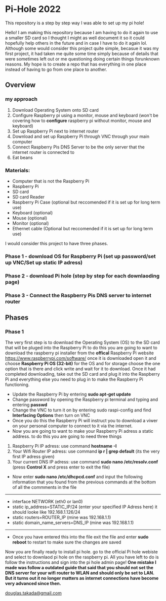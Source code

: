 # Pi-Hole 2022
This repository is a step by step way I was able to set up my pi hole!

Hello! I am making this repository because I am having to do it again to use a smaller SD card so I thought I might as well document it so it could hopefully help others in the future and in case I have to do it again lol. Although some would consider this project quite simple, becasue it was my first project, it had taken me quite some time simply because of details that were sometimes left out or me questioning doing certain things forunknown reasons. My hope is to create a repo that has everything in one place instead of having to go from one place to another.

## Overview

### my approach
1. Download Operating System onto SD card
2. Configure Raspberry pi using a monitor, mouse and keyboard (won't be covering how to **configure** raspberry pi without monitor, mouse and keyboard)
3. Set up Raspberry Pi next to internet router
4. Download and set up Raspberry Pi through VNC through your main computer
5. Connect Raspberry Pis DNS Server to be the only server that the internet router is connected to
6. Eat beans


### Materials:
 - Computer that is not the Raspberry Pi
 - Raspberry Pi 
  - SD card
  - SD card Reader
  - Raspberry Pi Case (optional but reccomended if it is set up for long term use)
  - Keyboard (optional)
  - Mouse (optional)
  - Monitor (optional)
 - Ethernet cable (Optional but reccomended if it is set up for long term use)


I would consider this project to have three phases.
### Phase 1 - download OS for Raspberry Pi (set up password/set up VNC/Set up static IP adress)
### Phase 2 - download Pi hole (step by step for each downlaoding page)
### Phase 3 - Connect the Raspberry Pis DNS server to internet router

## Phases

### Phase 1
The very first step is to download the Operating System (OS) to the SD card that will be pluged into the Raspberry Pi to do this you are going to want to download the raspberry pi installer from the **offical** Raspberry Pi website https://www.raspberrypi.com/software/
once it is downloaded open it and choose **Raspberry Pi OS (32-bit)** for the OS and for storage choose the one option that is there and click write and wait for it to download. Once it had completed downloading, take out the SD card and plug it into the Raspberry Pi and everything else you need to plug in to make the Raspberry Pi functioning.
 - Update the Raspberry Pi by entering **sudo apt-get update**
 - Change password by opening the Raspberry pi terminal and typing and entering **passwd**
 - Change the VNC to turn it on by entering sudo raspi-config and find **Interfacing Options** then turn on VNC
 - Once you do this the Raspberry Pi will instruct you to download a viwer on your personal computer to connect to it via the internet.
 - Now you are going to want to make your Raspberry Pi adress a static address. to do this you are going to need three things
  1. Raspberry Pi IP adress: use command **hostname -I**
  2. Your Wifi Router IP adress: use command **ip r | grep default** (its the very first IP adress given)
  3. Your current DNS IP adress: use command **sudo nano /etc/resolv.conf** (press **Control X** and press enter to exit the file)
 - Now enter **sudo nano /etc/dhcpcd.conf** and input the following information that you found from the previous commands at the bottom of all the commments in the file
-----------------
- interface NETWORK (eth0 or lan0)
- static ip_address=STATIC_IP/24 (enter your specified IP Adress here) it should looke like 192.168.1.126/24
- static routers=ROUTER_IP (mine was 192.168.1.1)
- static domain_name_servers=DNS_IP (mine was 192.168.1.1)
----------------
 - Once you have entered this into the file exit the file and enter **sudo reboot** to restart to make sure the changes are saved

Now you are finally ready to install pi hole.
go to the official Pi hole webiste and select to downlaod pi hole on the raspberry pi.
All you have left to do is follow the instructions and sign into the pi hole admin page!
**One mistake I made was follow a outdated guide that said that you should not set the DNS server for your wifi router to WLAN and should only be set to LAN. But it turns out it no longer matters as internet connections have become very advanced since then.**

douglas.takada@gmail.com
